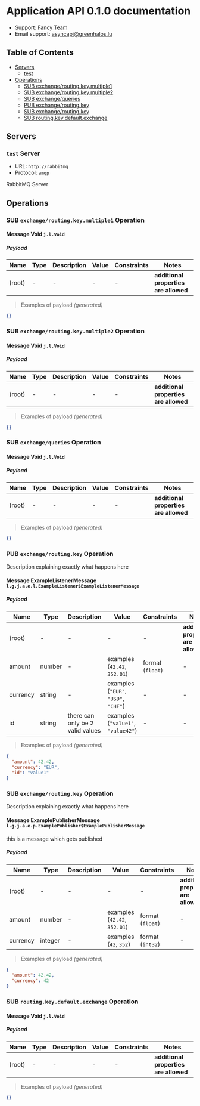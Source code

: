 # Application API 0.1.0 documentation

* Support: [Fancy Team](https://greenhalos.lu)
* Email support: [asyncapi@greenhalos.lu](mailto:asyncapi@greenhalos.lu)


## Table of Contents

* [Servers](#servers)
  * [test](#test-server)
* [Operations](#operations)
  * [SUB exchange/routing.key.multiple1](#sub-exchangeroutingkeymultiple1-operation)
  * [SUB exchange/routing.key.multiple2](#sub-exchangeroutingkeymultiple2-operation)
  * [SUB exchange/queries](#sub-exchangequeries-operation)
  * [PUB exchange/routing.key](#pub-exchangeroutingkey-operation)
  * [SUB exchange/routing.key](#sub-exchangeroutingkey-operation)
  * [SUB routing.key.default.exchange](#sub-routingkeydefaultexchange-operation)

## Servers

### `test` Server

* URL: `http://rabbitmq`
* Protocol: `amqp`

RabbitMQ Server


## Operations

### SUB `exchange/routing.key.multiple1` Operation

#### Message Void `j.l.Void`

##### Payload

| Name | Type | Description | Value | Constraints | Notes |
|---|---|---|---|---|---|
| (root) | - | - | - | - | **additional properties are allowed** |

> Examples of payload _(generated)_

```json
{}
```



### SUB `exchange/routing.key.multiple2` Operation

#### Message Void `j.l.Void`

##### Payload

| Name | Type | Description | Value | Constraints | Notes |
|---|---|---|---|---|---|
| (root) | - | - | - | - | **additional properties are allowed** |

> Examples of payload _(generated)_

```json
{}
```



### SUB `exchange/queries` Operation

#### Message Void `j.l.Void`

##### Payload

| Name | Type | Description | Value | Constraints | Notes |
|---|---|---|---|---|---|
| (root) | - | - | - | - | **additional properties are allowed** |

> Examples of payload _(generated)_

```json
{}
```



### PUB `exchange/routing.key` Operation

Description explaining exactly what happens here

#### Message ExampleListenerMessage `l.g.j.a.e.l.ExampleListener$ExampleListenerMessage`

##### Payload

| Name | Type | Description | Value | Constraints | Notes |
|---|---|---|---|---|---|
| (root) | - | - | - | - | **additional properties are allowed** |
| amount | number | - | examples (`42.42`, `352.01`) | format (`float`) | - |
| currency | string | - | examples (`"EUR"`, `"USD"`, `"CHF"`) | - | - |
| id | string | there can only be 2 valid values | examples (`"value1"`, `"value42"`) | - | - |

> Examples of payload _(generated)_

```json
{
  "amount": 42.42,
  "currency": "EUR",
  "id": "value1"
}
```



### SUB `exchange/routing.key` Operation

Description explaining exactly what happens here

#### Message ExamplePublisherMessage `l.g.j.a.e.p.ExamplePublisher$ExamplePublisherMessage`

this is a message which gets published

##### Payload

| Name | Type | Description | Value | Constraints | Notes |
|---|---|---|---|---|---|
| (root) | - | - | - | - | **additional properties are allowed** |
| amount | number | - | examples (`42.42`, `352.01`) | format (`float`) | - |
| currency | integer | - | examples (`42`, `352`) | format (`int32`) | - |

> Examples of payload _(generated)_

```json
{
  "amount": 42.42,
  "currency": 42
}
```



### SUB `routing.key.default.exchange` Operation

#### Message Void `j.l.Void`

##### Payload

| Name | Type | Description | Value | Constraints | Notes |
|---|---|---|---|---|---|
| (root) | - | - | - | - | **additional properties are allowed** |

> Examples of payload _(generated)_

```json
{}
```



